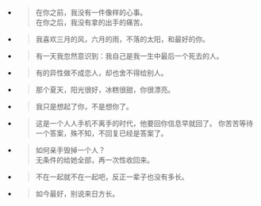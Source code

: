 * > 在你之前，我没有一件像样的心事。  
    在你之后，我没有拿的出手的痛苦。
    
* > 我喜欢三月的风，六月的雨，不落的太阳，和最好的你。

* > 有一天我忽然意识到：我自己是我一生中最后一个死去的人。

* > 有的异性做不成恋人，却也舍不得给别人。

* > 那个夏天，阳光很好，冰糕很甜，你很漂亮。

* > 我只是想起了你，不是想你了。

* > 这是一个人人手机不离手的时代，他要回你信息早就回了。
    你苦苦等待一个答案，殊不知，不回复已经是答案了。
    
* > 如何亲手毁掉一个人？  
    无条件的给她全部，再一次性收回来。
    
* > 不在一起就不在一起吧，反正一辈子也没有多长。

* > 如今最好，别说来日方长。            